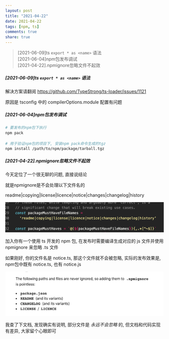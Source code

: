 ```yaml
---
layout: post
title: "2021-04-22"
date: 2021-04-22
tags: [npm, ts]
comments: true
share: true
---
```


> [2021-06-09]ts `export * as <name>` 语法<br>
> [2021-06-04]npm包发布调试<br>
> [2021-04-22].npmignore忽略文件不起效<br>

##### [2021-06-09]ts `export * as <name>` 语法

解决方案请翻阅 https://github.com/TypeStrong/ts-loader/issues/1121

原因是 tsconfig 中的 compilerOptions.module 配置有问题

##### [2021-06-04]npm包发布调试

```bash
# 要发布的npm包下执行
npm pack

# 用于验证npm包的项目下, 安装npm pack命令生成的tgz
npm install /path/to/npm/package/tarball.tgz
```

##### [2021-04-22].npmignore忽略文件不起效

今天定位了一个很无聊的问题, 直接说结论

就是npmignore是不会处理以下文件名的

readme|copying|license|licence|notice|changes|changelog|history

![ignore](/images/2021-04/1.png)

加入你有一个使用 ts 开发的 npm 包, 在发布时需要编译生成对应的 js 文件并使用 npmignore 来忽略 .ts 文件

如果刚好, 你的文件名是 notice.ts, 那这个文件就不会被忽略, 实际的发布效果是, npm包中既有 notice.ts, 也有 notice.js

![ignore](/images/2021-04/2.png)

我查了下文档, 发现确实有说明, 部分文件是 *永远不会忽略* 的, 但文档和代码实现有差异, 大家留个心眼即可
